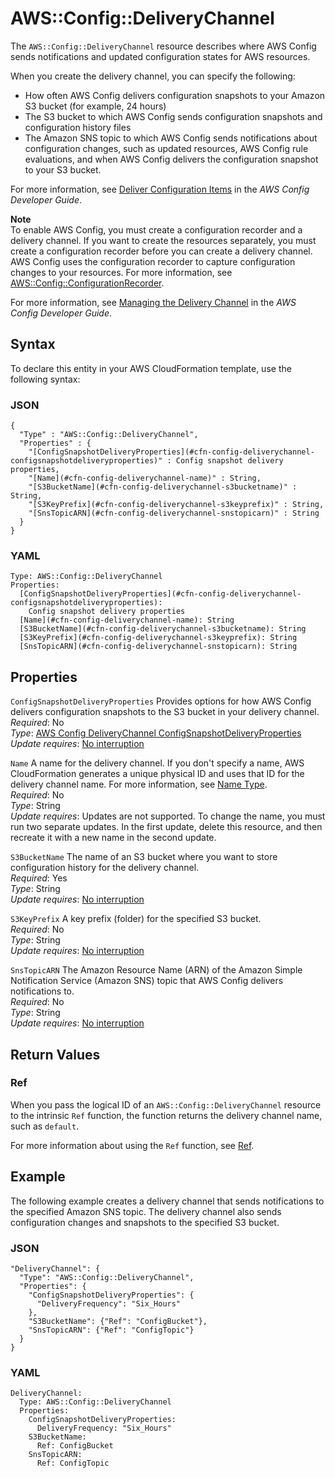 # AWS::Config::DeliveryChannel<a name="aws-resource-config-deliverychannel"></a>

The `AWS::Config::DeliveryChannel` resource describes where AWS Config sends notifications and updated configuration states for AWS resources\. 

When you create the delivery channel, you can specify the following: 
+ How often AWS Config delivers configuration snapshots to your Amazon S3 bucket \(for example, 24 hours\)
+ The S3 bucket to which AWS Config sends configuration snapshots and configuration history files
+ The Amazon SNS topic to which AWS Config sends notifications about configuration changes, such as updated resources, AWS Config rule evaluations, and when AWS Config delivers the configuration snapshot to your S3 bucket\.

For more information, see [Deliver Configuration Items](https://docs.aws.amazon.com/config/latest/developerguide/how-does-config-work.html#delivery-channel) in the *AWS Config Developer Guide*\.

**Note**  
To enable AWS Config, you must create a configuration recorder and a delivery channel\. If you want to create the resources separately, you must create a configuration recorder before you can create a delivery channel\. AWS Config uses the configuration recorder to capture configuration changes to your resources\. For more information, see [AWS::Config::ConfigurationRecorder](aws-resource-config-configurationrecorder.md)\. 

For more information, see [Managing the Delivery Channel](https://docs.aws.amazon.com/config/latest/developerguide/manage-delivery-channel.html) in the *AWS Config Developer Guide*\.

## Syntax<a name="aws-resource-config-deliverychannel-syntax"></a>

To declare this entity in your AWS CloudFormation template, use the following syntax:

### JSON<a name="aws-resource-config-deliverychannel-syntax.json"></a>

```
{
  "Type" : "AWS::Config::DeliveryChannel",
  "Properties" : {
    "[ConfigSnapshotDeliveryProperties](#cfn-config-deliverychannel-configsnapshotdeliveryproperties)" : Config snapshot delivery properties,
    "[Name](#cfn-config-deliverychannel-name)" : String,
    "[S3BucketName](#cfn-config-deliverychannel-s3bucketname)" : String,
    "[S3KeyPrefix](#cfn-config-deliverychannel-s3keyprefix)" : String,
    "[SnsTopicARN](#cfn-config-deliverychannel-snstopicarn)" : String
  }
}
```

### YAML<a name="aws-resource-config-deliverychannel-syntax.yaml"></a>

```
Type: AWS::Config::DeliveryChannel
Properties:
  [ConfigSnapshotDeliveryProperties](#cfn-config-deliverychannel-configsnapshotdeliveryproperties):
    Config snapshot delivery properties
  [Name](#cfn-config-deliverychannel-name): String
  [S3BucketName](#cfn-config-deliverychannel-s3bucketname): String
  [S3KeyPrefix](#cfn-config-deliverychannel-s3keyprefix): String
  [SnsTopicARN](#cfn-config-deliverychannel-snstopicarn): String
```

## Properties<a name="w4ab1c21c10c81c29c19"></a>

`ConfigSnapshotDeliveryProperties`  <a name="cfn-config-deliverychannel-configsnapshotdeliveryproperties"></a>
Provides options for how AWS Config delivers configuration snapshots to the S3 bucket in your delivery channel\.  
*Required*: No  
*Type*: [AWS Config DeliveryChannel ConfigSnapshotDeliveryProperties](aws-properties-config-deliverychannel-configsnapshotdeliveryproperties.md)  
*Update requires*: [No interruption](using-cfn-updating-stacks-update-behaviors.md#update-no-interrupt)

`Name`  <a name="cfn-config-deliverychannel-name"></a>
A name for the delivery channel\. If you don't specify a name, AWS CloudFormation generates a unique physical ID and uses that ID for the delivery channel name\. For more information, see [Name Type](aws-properties-name.md)\.  
*Required*: No  
*Type*: String  
*Update requires*: Updates are not supported\. To change the name, you must run two separate updates\. In the first update, delete this resource, and then recreate it with a new name in the second update\.

`S3BucketName`  <a name="cfn-config-deliverychannel-s3bucketname"></a>
The name of an S3 bucket where you want to store configuration history for the delivery channel\.  
*Required*: Yes  
*Type*: String  
*Update requires*: [No interruption](using-cfn-updating-stacks-update-behaviors.md#update-no-interrupt)

`S3KeyPrefix`  <a name="cfn-config-deliverychannel-s3keyprefix"></a>
A key prefix \(folder\) for the specified S3 bucket\.  
*Required*: No  
*Type*: String  
*Update requires*: [No interruption](using-cfn-updating-stacks-update-behaviors.md#update-no-interrupt)

`SnsTopicARN`  <a name="cfn-config-deliverychannel-snstopicarn"></a>
The Amazon Resource Name \(ARN\) of the Amazon Simple Notification Service \(Amazon SNS\) topic that AWS Config delivers notifications to\.  
*Required*: No  
*Type*: String  
*Update requires*: [No interruption](using-cfn-updating-stacks-update-behaviors.md#update-no-interrupt)

## Return Values<a name="w4ab1c21c10c81c29c21"></a>

### Ref<a name="w4ab1c21c10c81c29c21b2"></a>

When you pass the logical ID of an `AWS::Config::DeliveryChannel` resource to the intrinsic `Ref` function, the function returns the delivery channel name, such as `default`\.

For more information about using the `Ref` function, see [Ref](intrinsic-function-reference-ref.md)\.

## Example<a name="w4ab1c21c10c81c29c23"></a>

The following example creates a delivery channel that sends notifications to the specified Amazon SNS topic\. The delivery channel also sends configuration changes and snapshots to the specified S3 bucket\.

### JSON<a name="aws-resource-config-deliverychannel-example.json"></a>

```
"DeliveryChannel": {
  "Type": "AWS::Config::DeliveryChannel",
  "Properties": {
    "ConfigSnapshotDeliveryProperties": {
      "DeliveryFrequency": "Six_Hours"
    },
    "S3BucketName": {"Ref": "ConfigBucket"},
    "SnsTopicARN": {"Ref": "ConfigTopic"}
  }
}
```

### YAML<a name="aws-resource-config-deliverychannel-example.yaml"></a>

```
DeliveryChannel: 
  Type: AWS::Config::DeliveryChannel
  Properties: 
    ConfigSnapshotDeliveryProperties: 
      DeliveryFrequency: "Six_Hours"
    S3BucketName: 
      Ref: ConfigBucket
    SnsTopicARN: 
      Ref: ConfigTopic
```